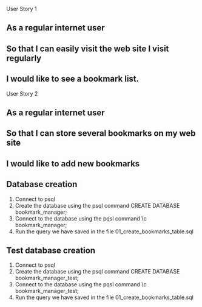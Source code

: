 User Story 1
## As a regular internet user
## So that I can easily visit the web site I visit regularly
## I would like to see a bookmark list.

User Story 2
## As a regular internet user
## So that I can store several bookmarks on my web site
## I would like to add new bookmarks

## Database creation
1. Connect to psql
2. Create the database using the psql command CREATE DATABASE bookmark_manager;
3. Connect to the database using the pqsl command \c bookmark_manager;
4. Run the query we have saved in the file 01_create_bookmarks_table.sql

## Test database creation
1. Connect to psql
2. Create the database using the psql command CREATE DATABASE bookmark_manager_test;
3. Connect to the database using the pqsl command \c bookmark_manager_test;
4. Run the query we have saved in the file 01_create_bookmarks_table.sql